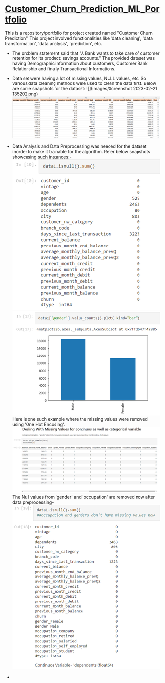 # [Customer_Churn_Prediction_ML_Portfolio](https://github.com/Vibhor2256/Customer-Churn-Prediction_ML)

This is a repository/portfolio for project created named "Customer Churn Prediction". This project involved functionalities like 'data cleaning', 'data transformation', 'data analysis', 'prediction', etc.

* The problem statement said that "A Bank wants to take care of customer retention for its product: savings accounts." The provided dataset was having Demographic information about customers, Customer Bank Relationship and finally Transactional Informations. 
* Data set were having a lot of missing values, NULL values, etc. So various data cleaning methods were used to clean the data first. Below are some snapshots for the dataset: ![](images/Screenshot 2023-02-21 135202.png)
![](images/Screenshot_20230221_140136.png)

* Data Analysis and Data Preprocessing was needed for the dataset inorder to make it trainable for the algorithm. Refer below snapshots showcasing such instances:- <br>
![](images/Screenshot_20230221_140824.png) ![](images/Screenshot_20230221_153850.png)
<br>Here is one such example where the missing values were removed using 'One Hot Encoding'. ![](images/Screenshot_20230221_154212.png) The Null values from 'gender' and 'occupation' are removed now after data preprocessing- ![](images/Screenshot_20230221_154733.png)

*


